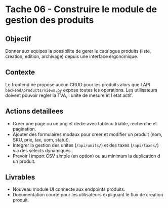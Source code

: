 # Tache 06 - Construire le module de gestion des produits

## Objectif
Donner aux equipes la possibilite de gerer le catalogue produits (liste, creation, edition, archivage) depuis une interface ergonomique.

## Contexte
Le frontend ne propose aucun CRUD pour les produits alors que l API `backend/products/views.py` expose toutes les operations. Les utilisateurs doivent pouvoir regler la TVA, l unite de mesure et l etat actif.

## Actions detaillees
- Creer une page ou un onglet dedie avec tableau triable, recherche et pagination.
- Ajouter des formulaires modaux pour creer et modifier un produit (nom, SKU, prix, tax, uom, statut).
- Integrer la gestion des unites (`/api/units/`) et des taxes (`/api/taxes/`) via des selects dynamiques.
- Prevoir l import CSV simple (en option) ou au minimum la duplication d un produit.

## Livrables
- Nouveau module UI connecte aux endpoints produits.
- Documentation courte pour les utilisateurs expliquant le flux de creation produit.
